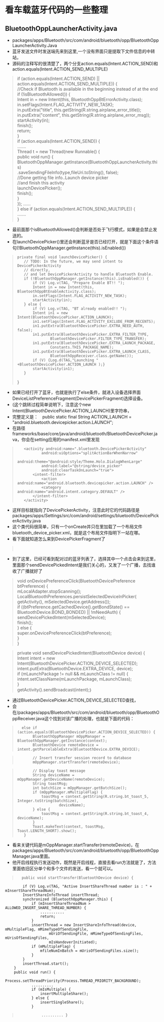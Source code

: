 # 看车载蓝牙代码的一些整理

## BluetoothOppLauncherActivity.java

- packages/apps/Bluetooth/src/com/android/bluetooth/opp/BluetoothOppLauncherActivity.Java
- 蓝牙发送文件时发送端先来到这里,一个没有界面只是提取下文件信息的中转站，
- 源码的注释写的很清楚了，两个分支action.equals(Intent.ACTION_SEND)和action.equals(Intent.ACTION_SEND_MULTIPLE)

> if (action.equals(Intent.ACTION_SEND) || action.equals(Intent.ACTION_SEND_MULTIPLE)) {  
>            //Check if Bluetooth is available in the beginning instead of at the end  
>            if (!isBluetoothAllowed()) {  
>                Intent in = new Intent(this, BluetoothOppBtErrorActivity.class);  
>               in.setFlags(Intent.FLAG_ACTIVITY_NEW_TASK);  
>               in.putExtra("title", this.getString(R.string.airplane_error_title));  
>               in.putExtra("content", this.getString(R.string.airplane_error_msg));  
>               startActivity(in);  
>               finish();  
>               return;  
>            }  
>            if (action.equals(Intent.ACTION_SEND)) {  
>               .......   
>               Thread t = new Thread(new Runnable() {  
>                            public void run() {  
>                                BluetoothOppManager.getInstance(BluetoothOppLauncherActivity.this)  
>                                    .saveSendingFileInfo(type,fileUri.toString(), false);  
>                                //Done getting file info..Launch device picker  
>                                //and finish this activity  
>                                launchDevicePicker();  
>                                finish();  
>                            }  
>                        });  ......           
>            } else if (action.equals(Intent.ACTION_SEND_MULTIPLE)) {  
>              .......                     
>           }  

- 最前面那个isBluetoothAllowed()会判断是否处于飞行模式，如果是会禁止发送的。
- 在launchDevicePicker()里还会判断蓝牙是否已经打开，就是下面这个条件语句(!BluetoothOppManager.getInstance(this).isEnabled())

>     private final void launchDevicePicker() {
>        // TODO: In the future, we may send intent to DevicePickerActivity
>        // directly,
>        // and let DevicePickerActivity to handle Bluetooth Enable.
>        if (!BluetoothOppManager.getInstance(this).isEnabled()) {
>            if (V) Log.v(TAG, "Prepare Enable BT!! ");
>            Intent in = new Intent(this, BluetoothOppBtEnableActivity.class);
>            in.setFlags(Intent.FLAG_ACTIVITY_NEW_TASK);
>            startActivity(in);
>        } else {
>            if (V) Log.v(TAG, "BT already enabled!! ");
>            Intent in1 = new Intent(BluetoothDevicePicker.ACTION_LAUNCH);
>            in1.setFlags(Intent.FLAG_ACTIVITY_EXCLUDE_FROM_RECENTS);
>            in1.putExtra(BluetoothDevicePicker.EXTRA_NEED_AUTH, false);
>            in1.putExtra(BluetoothDevicePicker.EXTRA_FILTER_TYPE,
>                    BluetoothDevicePicker.FILTER_TYPE_TRANSFER);
>            in1.putExtra(BluetoothDevicePicker.EXTRA_LAUNCH_PACKAGE,
>                    Constants.THIS_PACKAGE_NAME);
>            in1.putExtra(BluetoothDevicePicker.EXTRA_LAUNCH_CLASS,
>                    BluetoothOppReceiver.class.getName());
>            if (V) {Log.d(TAG,"Launching " +BluetoothDevicePicker.ACTION_LAUNCH );}
>            startActivity(in1);
>        }
>    }

- 如果已经打开了蓝牙，也就是执行了else条件，就进入设备选择界面DeviceListPreferenceFragment(DevicePickerFragment)选择设备。
- (这个跳转过程简单说明下，注意这个new Intent(BluetoothDevicePicker.ACTION_LAUNCH)里字符串，
- 完整定义是：　public static final String ACTION_LAUNCH = "android.bluetooth.devicepicker.action.LAUNCH";
- 在路径frameworks/base/core/java/android/bluetooth/BluetoothDevicePicker.java，你会在setting应用的manifest.xml里发现

>        <activity android:name=".bluetooth.DevicePickerActivity"
>                android:uiOptions="splitActionBarWhenNarrow"
>                android:theme="@android:style/Theme.Holo.DialogWhenLarge"
>                android:label="@string/device_picker"
>                android:clearTaskOnLaunch="true">
>            <intent-filter>
>                <action android:name="android.bluetooth.devicepicker.action.LAUNCH" />
>                <category android:name="android.intent.category.DEFAULT" />
>            </intent-filter>
>        </activity>

- 这样目标就指向了DevicePickerActivity，注意此时它的代码路径是packages/apps/Settings/src/com/android/settings/bluetooth/DevicePickerActivity.java
- 这个类代码很简单，只有一个onCreate并只在里加载了一个布局文件bluetooth_device_picker.xml，就是这个布局文件指明下一站在哪。
- 看下面就知道怎么来到DevicePickerFragment了 

> <LinearLayout xmlns:android="http://schemas.android.com/apk/res/android"
>    android:orientation="vertical"
>    android:layout_width="match_parent"
>    android:layout_height="match_parent">
>    <fragment
>        android:id="@+id/bluetooth_device_picker_fragment"
>        android:name="com.android.settings.bluetooth.DevicePickerFragment"
>        android:layout_width="match_parent"
>        android:layout_height="0dip"
>        android:layout_weight="1" />	
> </LinearLayout>

- 到了这里，已经可看到配对过的蓝牙列表了，选择其中一个点击会来到这里，里面那个sendDevicePickedIntent是我们关心的，又发了一个广播，去找谁收了广播就好了 

>    void onDevicePreferenceClick(BluetoothDevicePreference btPreference) {  
>        mLocalAdapter.stopScanning();  
>        LocalBluetoothPreferences.persistSelectedDeviceInPicker(  
>                getActivity(), mSelectedDevice.getAddress());  
>        if ((btPreference.getCachedDevice().getBondState() ==  
>                BluetoothDevice.BOND_BONDED) || !mNeedAuth) {  
>            sendDevicePickedIntent(mSelectedDevice);  
>            finish();  
>        } else {  
>            super.onDevicePreferenceClick(btPreference);  
>        }  
>    }

>    private void sendDevicePickedIntent(BluetoothDevice device) {  
>         Intent intent = new Intent(BluetoothDevicePicker.ACTION_DEVICE_SELECTED);  
>         intent.putExtra(BluetoothDevice.EXTRA_DEVICE, device);  
>         if (mLaunchPackage != null && mLaunchClass != null) {  
>             intent.setClassName(mLaunchPackage, mLaunchClass);  
>         }  
>        getActivity().sendBroadcast(intent);｝  

- 通过BluetoothDevicePicker.ACTION_DEVICE_SELECTED查找，
- 会在/packages/apps/Bluetooth/src/com/android/bluetooth/opp/BluetoothOppReceiver.java这个找到对该广播的处理，也就是下面的代码：

>       else if (action.equals(BluetoothDevicePicker.ACTION_DEVICE_SELECTED)) {
>            BluetoothOppManager mOppManager = BluetoothOppManager.getInstance(context);
>            BluetoothDevice remoteDevice = intent.getParcelableExtra(BluetoothDevice.EXTRA_DEVICE);

>            // Insert transfer session record to database
>            mOppManager.startTransfer(remoteDevice);

>            // Display toast message
>            String deviceName = mOppManager.getDeviceName(remoteDevice);
>            String toastMsg;
>            int batchSize = mOppManager.getBatchSize();
>            if (mOppManager.mMultipleFlag) {
>                toastMsg = context.getString(R.string.bt_toast_5, Integer.toString(batchSize),
>                        deviceName);
>            } else {
>                toastMsg = context.getString(R.string.bt_toast_4, deviceName);
>            }
>            Toast.makeText(context, toastMsg, Toast.LENGTH_SHORT).show();
>        }

- 看来关键代码是mOppManager.startTransfer(remoteDevice)，在packages/apps/Bluetooth/src/com/android/bluetooth/opp/BluetoothOppManager.java里面。
- 他开启线程执行发送动作，既然是开启线程，直接去看run方法就是了，方法里面依旧区分单个和多个文件的发送，看一个就可以。

>       public void startTransfer(BluetoothDevice device) {  
            if (V) Log.v(TAG, "Active InsertShareThread number is : " + mInsertShareThreadNum);  
            InsertShareInfoThread insertThread;  
            synchronized (BluetoothOppManager.this) {  
                if (mInsertShareThreadNum > ALLOWED_INSERT_SHARE_THREAD_NUMBER) {  
                    ...........  
                    return;  
                }  
                insertThread = new InsertShareInfoThread(device, mMultipleFlag, mMimeTypeOfSendingFile,  
                        mUriOfSendingFile, mMimeTypeOfSendingFiles, mUrisOfSendingFiles,  
                        mIsHandoverInitiated);  
                if (mMultipleFlag) {  
                    mfileNumInBatch = mUrisOfSendingFiles.size();  
                }  
            }  
            insertThread.start();  
        }             
        public void run() {  
                Process.setThreadPriority(Process.THREAD_PRIORITY_BACKGROUND);  
                ..........  
                if (mIsMultiple) {  
                    insertMultipleShare();  
                } else {  
                    insertSingleShare();  
                }  
>                .......... }  































